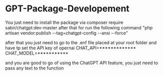 # GPT-Package-Developement

You just need to install the package via
composer require sabir/chatgpt:dev-master
after that for run the following command
 "php artisan vendor:publish --tag=chatgpt-config --ansi --force"

after that you just need to go to the .enf file placed at your root folder and have tp set the API key of opernai
CHAT_API=*************
CHAT_MODEL=***********

and you are good to go of using the ChatGPT API feature, 
you just need to pass any text to the function 
